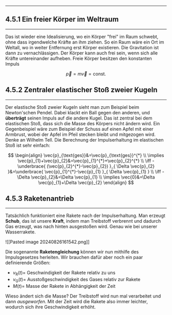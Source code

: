 ***

## 4.5.1 Ein freier Körper im Weltraum
***

Das ist wieder eine Idealisierung, wo ein Körper "frei" im Raum schwebt, ohne dass irgendwelche Kräfte an ihm ziehen. So ein Raum wäre ein Ort im Weltall, wo in weiter Entfernung erst Körper existieren. Die Gravitation ist dann zu vernachlässigen. Der Körper kann auch frei sein, wenn sich alle Kräfte untereinander aufheben. Freie Körper besitzen den konstanten Impuls

$$
\vec{p}=m  \vec{v}=\text{const.}
$$


## 4.5.2 Zentraler elastischer Stoß zweier Kugeln
***

Der elastische Stoß zweier Kugeln sieht man zum Beispiel beim Newton'schen Pendel. Dabei klackt ein Ball gegen den anderen, und **überträgt** seinen Impuls auf die andere Kugel. Das ist zentral bei dem elastischen Stoß, dass sich die Masse des Körpers nicht ändern wird. Ein Gegenbeispiel wäre zum Beispiel der Schuss auf einen Apfel mit einer Armbrust, wobei der Apfel im Pfeil stecken bleibt und mitgezogen wird. Denke an Wilhelm Tell. 
Die Berechnung der Impulserhaltung im elastischen Stoß ist sehr einfach:

$$
\begin{align}
\vec{p}_{\text{ges}}&=\vec{p}_{\text{ges}}^{*} \\
\implies  \vec{p}_{1}+\vec{p}_{2}&=\vec{p}_{1}^{*}+\vec{p}_{2}^{*} \\
\iff  -\underbrace{ (\vec{p}_{2}^{*}-\vec{p}_{2}) }_{ \Delta  \vec{p}_{2} }&=\underbrace{ \vec{p}_{1}^{*}-\vec{p}_{1} }_{ \Delta  \vec{p}_{1} } \\
\iff -\Delta  \vec{p}_{2}&=\Delta  \vec{p}_{1} \\
\implies  \vec{0}&=\Delta  \vec{p}_{1}+\Delta  \vec{p}_{2}
\end{align}
$$


## 4.5.3 Raketenantrieb
***

Tatsächlich funktioniert eine Rakete nach der Impulserhaltung. Man erzeugt **Schub**, das ist unsere **Kraft**, indem man Treibstoff verbrennt und dadurch Gas erzeugt, was nach hinten ausgestoßen wird. Genau wie bei unserer Wasserrakete.

![[Pasted image 20240826161542.png]]

Die sogenannte **Raketengleichung** können wir nun mithilfe des Impulsgesetzes herleiten. Wir brauchen dafür aber noch ein paar definierende Größen:

+ $v_{\text{R}}(t)$= Geschwindigkeit der Rakete relativ zu uns
+ $v_{\text{G}}(t)$= Ausstoßgeschwindigkeit des Gases relativ zur Rakete
+ $M(t)$= Masse der Rakete in Abhängigkeit der Zeit

Wieso ändert sich die Masse? Der Treibstoff wird nun mal verarbeitet und dann *ausgeworfen*. Mit der Zeit wird die Rakete also immer leichter, wodurch sich ihre Geschwindigkeit erhöht.